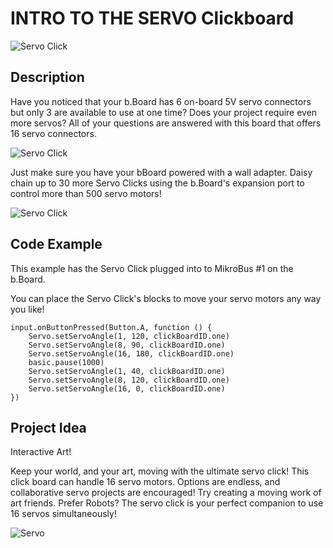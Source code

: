 # INTRO TO THE SERVO Clickboard

![Servo Click](https://github.com/Brilliant-Labs/bboard-tuts/blob/master/servo/servoinside.jpg?raw=true "Servo Click")

## Description

Have you noticed that your
b.Board has 6 on-board 5V servo
connectors but only 3 are
available to use at one time?
Does your project require even
more servos? All of your
questions are answered with this
board that offers 16 servo
connectors. 

![Servo Click](https://github.com/Brilliant-Labs/bboard-tuts/blob/master/servo/servoarm.jpg?raw=true "Servo Click")

Just make sure you have your bBoard powered with a wall adapter.  Daisy chain up to 30 more Servo Clicks using the b.Board's expansion port to control more than 500 servo motors!

![Servo Click](https://github.com/Brilliant-Labs/bboard-tuts/blob/master/servo/servo-click.jpg?raw=true "Servo Click")

## Code Example

This example has the Servo Click plugged into to MikroBus #1 on the b.Board. 

You can place the Servo Click's blocks to move your servo motors any way you like! 

```blocks
input.onButtonPressed(Button.A, function () {
    Servo.setServoAngle(1, 120, clickBoardID.one)
    Servo.setServoAngle(8, 90, clickBoardID.one)
    Servo.setServoAngle(16, 180, clickBoardID.one)
    basic.pause(1000)
    Servo.setServoAngle(1, 40, clickBoardID.one)
    Servo.setServoAngle(8, 120, clickBoardID.one)
    Servo.setServoAngle(16, 0, clickBoardID.one)
})
```

## Project Idea

Interactive Art!

Keep your world, and your art, moving with the
ultimate servo click! This click
board can handle 16 servo
motors. Options are endless, and
collaborative servo projects are
encouraged! Try creating a moving
work of art friends.  Prefer Robots?  The servo click is your perfect companion to use 16 servos simultaneously!


![Servo](https://github.com/Brilliant-Labs/bboard-tuts/blob/master/servo/servogif.gif?raw=true "Let's Keep things moving")